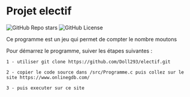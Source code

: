 # Projet electif

![GitHub Repo stars](https://img.shields.io/github/stars/Doll293/electif)
![GitHub License](https://img.shields.io/github/license/Doll293/electif)

Ce programme est un jeu qui permet de compter le nombre moutons

Pour démarrez le programme, suiver les étapes suivantes :

	1 - utiliser git clone https://github.com/Doll293/electif.git

	2 - copier le code source dans /src/Programme.c puis collez sur le site https://www.onlinegdb.com/

	3 - puis executer sur ce site

